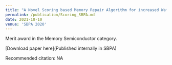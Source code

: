 ```yaml
---
title: "A Novel Scoring based Memory Repair Algorithm for increased Wafer Yield"
permalink: /publication/Scoring_SBPA.md
date: 2021-10-10
venue: 'SBPA 2020'
---
```


<!---
---
title: "A Statistical Wafer Scale Error and Redundancy Analysis Simulator"
collection: publications
permalink: /publication/SEARS_Springer
excerpt: 'Something here.'
date: 2020-07-22
venue: 'Part of the IFIP Advances in Information and Communication Technology book series (IFIPAICT, volume 586)'
paperurl: 'https://link.springer.com/chapter/10.1007/978-3-030-53273-4_7'
citation: "Atishay, A. Gupta, R. Sonawat, H. K. Thacker and B. Prasanth, 'SEARS: A Statistical Error and Redundancy Analysis Simulator,' 27th International Conference on VLSI-SoC, pp. 117-122, 2019."
---
--->

Merit award in the Memory Semiconductor category.

[Download paper here](Published internally in SBPA)

Recommended citation: NA
